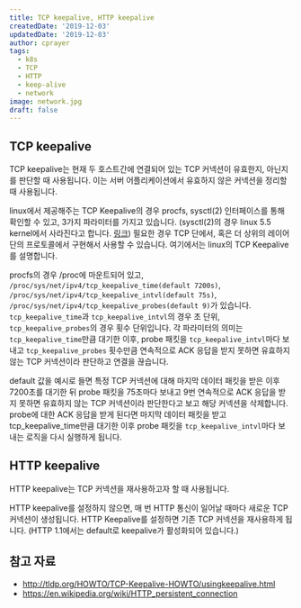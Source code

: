 ```yaml
---
title: TCP keepalive, HTTP keepalive
createdDate: '2019-12-03'
updatedDate: '2019-12-03'
author: cprayer
tags:
  - k8s
  - TCP
  - HTTP
  - keep-alive
  - network
image: network.jpg
draft: false
---
```


## TCP keepalive

TCP keepalive는 현재 두 호스트간에 연결되어 있는 TCP 커넥션이 유효한지, 아닌지를 판단할 때 사용됩니다.
이는 서버 어플리케이션에서 유효하지 않은 커넥션을 정리할 때 사용됩니다.

linux에서 제공해주는 TCP Keepalive의 경우 procfs, sysctl(2) 인터페이스를 통해 확인할 수 있고, 3가지 파라미터를 가지고 있습니다. (sysctl(2)의 경우 linux 5.5 kernel에서 사라진다고 합니다. [링크](https://www.phoronix.com/scan.php?page=news_item&px=Linux-5.5-Kills-SYSCTL-SYSCALL))
필요한 경우 TCP 단에서, 혹은 더 상위의 레이어 단의 프로토콜에서 구현해서 사용할 수 있습니다.
여기에서는 linux의 TCP Keepalive를 설명합니다.

procfs의 경우 /proc에 마운트되어 있고,  `/proc/sys/net/ipv4/tcp_keepalive_time(default 7200s)`, `/proc/sys/net/ipv4/tcp_keepalive_intvl(default 75s)`, `/proc/sys/net/ipv4/tcp_keepalive_probes(default 9)`가 있습니다.
`tcp_keepalive_time`과 `tcp_keepalive_intvl`의 경우 초 단위, `tcp_keepalive_probes`의 경우 횟수 단위입니다.
각 파라미터의 의미는 `tcp_keepalive_time`만큼 대기한 이후, probe 패킷을 `tcp_keepalive_intvl`마다 보내고 `tcp_keepalive_probes` 횟수만큼 연속적으로 ACK 응답을 받지 못하면 유효하지 않는 TCP 커넥션이라 판단하고 연결을 끊습니다.

default 값을 예시로 들면 특정 TCP 커넥션에 대해 마지막 데이터 패킷을 받은 이후 7200초를 대기한 뒤 probe 패킷을 75초마다 보내고 9번 연속적으로 ACK 응답을 받지 못하면 유효하지 않는 TCP 커넥션이라 판단한다고 보고 해당 커넥션을 삭제합니다.
probe에 대한 ACK 응답을 받게 된다면 마지막 데이터 패킷을 받고 tcp_keepalive_time만큼 대기한 이후 probe 패킷을 `tcp_keepalive_intvl`마다 보내는 로직을 다시 실행하게 됩니다.

## HTTP keepalive

HTTP keepalive는 TCP 커넥션을 재사용하고자 할 때 사용됩니다.

HTTP keepalive를 설정하지 않으면, 매 번 HTTP 통신이 일어날 때마다 새로운 TCP 커넥션이 생성됩니다.
HTTP Keepalive를 설정하면 기존 TCP 커넥션을 재사용하게 됩니다. (HTTP 1.1에서는 default로 keepalive가 활성화되어 있습니다.)

## 참고 자료

* <http://tldp.org/HOWTO/TCP-Keepalive-HOWTO/usingkeepalive.html>
* <https://en.wikipedia.org/wiki/HTTP_persistent_connection>

